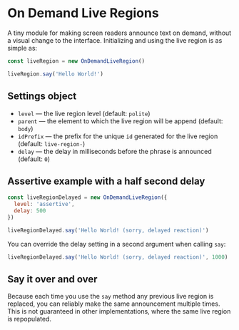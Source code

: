 # On Demand Live Regions

A tiny module for making screen readers announce text on demand, without a visual change to the interface. Initializing and using the live region is as simple as:

```js
const liveRegion = new OnDemandLiveRegion()

liveRegion.say('Hello World!')
```

## Settings object

* `level` — the live region level (default: `polite`)
* `parent` — the element to which the live region will be append (default: `body`)
* `idPrefix` — the prefix for the unique `id` generated for the live region (default: `live-region-`)
* `delay` — the delay in milliseconds before the phrase is announced (default: `0`)

## Assertive example with a half second delay

```js
const liveRegionDelayed = new OnDemandLiveRegion({
  level: 'assertive',
  delay: 500
})

liveRegionDelayed.say('Hello World! (sorry, delayed reaction)')
```

You can override the delay setting in a second argument when calling `say`:

```js
liveRegionDelayed.say('Hello World! (sorry, delayed reaction)', 1000)
```

## Say it over and over

Because each time you use the `say` method any previous live region is replaced, you can reliably make the same announcement multiple times. This is not guaranteed in other implementations, where the same live region is repopulated.
